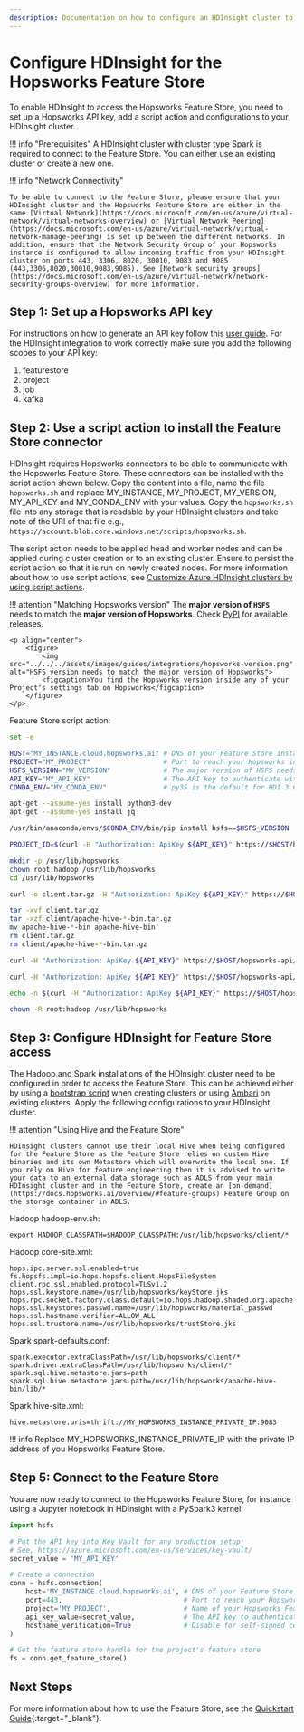 ```yaml
---
description: Documentation on how to configure an HDInsight cluster to read and write features from the Hopsworks Feature Store
---
```

# Configure HDInsight for the Hopsworks Feature Store
To enable HDInsight to access the Hopsworks Feature Store, you need to set up a Hopsworks API key, add a script action and configurations to your HDInsight cluster.

!!! info "Prerequisites"
    A HDInsight cluster with cluster type Spark is required to connect to the Feature Store. You can either use an existing cluster or create a new one.

!!! info "Network Connectivity"

    To be able to connect to the Feature Store, please ensure that your HDInsight cluster and the Hopsworks Feature Store are either in the same [Virtual Network](https://docs.microsoft.com/en-us/azure/virtual-network/virtual-networks-overview) or [Virtual Network Peering](https://docs.microsoft.com/en-us/azure/virtual-network/virtual-network-manage-peering) is set up between the different networks. In addition, ensure that the Network Security Group of your Hopsworks instance is configured to allow incoming traffic from your HDInsight cluster on ports 443, 3306, 8020, 30010, 9083 and 9085 (443,3306,8020,30010,9083,9085). See [Network security groups](https://docs.microsoft.com/en-us/azure/virtual-network/network-security-groups-overview) for more information.

## Step 1: Set up a Hopsworks API key

For instructions on how to generate an API key follow this [user guide](../projects/api_key/create_api_key.md). For the HDInsight integration to work correctly make sure you add the following scopes to your API key:

  1. featurestore
  2. project
  3. job
  4. kafka

## Step 2:  Use a script action to install the Feature Store connector

HDInsight requires Hopsworks connectors to be able to communicate with the Hopsworks Feature Store. These connectors can be installed with the script action shown below. Copy the content into a file, name the file `hopsworks.sh` and replace MY_INSTANCE, MY_PROJECT, MY_VERSION, MY_API_KEY and MY_CONDA_ENV with your values. Copy the `hopsworks.sh` file into any storage that is readable by your HDInsight clusters and take note of the URI of that file e.g., `https://account.blob.core.windows.net/scripts/hopsworks.sh`.

The script action needs to be applied head and worker nodes and can be applied during cluster creation or to an existing cluster. Ensure to persist the script action so that it is run on newly created nodes. For more information about how to use script actions, see [Customize Azure HDInsight clusters by using script actions](https://docs.microsoft.com/en-us/azure/hdinsight/hdinsight-hadoop-customize-cluster-linux).

!!! attention "Matching Hopsworks version"
    The **major version of `HSFS`** needs to match the **major version of Hopsworks**. Check [PyPI](https://pypi.org/project/hsfs/#history) for available releases.

    <p align="center">
        <figure>
            <img src="../../../assets/images/guides/integrations/hopsworks-version.png" alt="HSFS version needs to match the major version of Hopsworks">
            <figcaption>You find the Hopsworks version inside any of your Project's settings tab on Hopsworks</figcaption>
        </figure>
    </p>

Feature Store script action:
```bash
set -e

HOST="MY_INSTANCE.cloud.hopsworks.ai" # DNS of your Feature Store instance
PROJECT="MY_PROJECT"                  # Port to reach your Hopsworks instance, defaults to 443
HSFS_VERSION="MY_VERSION"             # The major version of HSFS needs to match the major version of Hopsworks
API_KEY="MY_API_KEY"                  # The API key to authenticate with Hopsworks
CONDA_ENV="MY_CONDA_ENV"              # py35 is the default for HDI 3.6

apt-get --assume-yes install python3-dev
apt-get --assume-yes install jq

/usr/bin/anaconda/envs/$CONDA_ENV/bin/pip install hsfs==$HSFS_VERSION

PROJECT_ID=$(curl -H "Authorization: ApiKey ${API_KEY}" https://$HOST/hopsworks-api/api/project/getProjectInfo/$PROJECT | jq -r .projectId)

mkdir -p /usr/lib/hopsworks
chown root:hadoop /usr/lib/hopsworks
cd /usr/lib/hopsworks

curl -o client.tar.gz -H "Authorization: ApiKey ${API_KEY}" https://$HOST/hopsworks-api/api/project/$PROJECT_ID/client

tar -xvf client.tar.gz
tar -xzf client/apache-hive-*-bin.tar.gz
mv apache-hive-*-bin apache-hive-bin
rm client.tar.gz
rm client/apache-hive-*-bin.tar.gz

curl -H "Authorization: ApiKey ${API_KEY}" https://$HOST/hopsworks-api/api/project/$PROJECT_ID/credentials | jq -r .kStore | base64 -d > keyStore.jks

curl -H "Authorization: ApiKey ${API_KEY}" https://$HOST/hopsworks-api/api/project/$PROJECT_ID/credentials | jq -r .tStore | base64 -d > trustStore.jks

echo -n $(curl -H "Authorization: ApiKey ${API_KEY}" https://$HOST/hopsworks-api/api/project/$PROJECT_ID/credentials | jq -r .password) > material_passwd

chown -R root:hadoop /usr/lib/hopsworks
```

## Step 3: Configure HDInsight for Feature Store access

The Hadoop and Spark installations of the HDInsight cluster need to be configured in order to access the Feature Store. This can be achieved either by using a [bootstrap script](https://docs.microsoft.com/en-us/azure/hdinsight/hdinsight-hadoop-customize-cluster-bootstrap) when creating clusters or using [Ambari](https://docs.microsoft.com/en-us/azure/hdinsight/hdinsight-hadoop-manage-ambari) on existing clusters. Apply the following configurations to your HDInsight cluster.

!!! attention "Using Hive and the Feature Store"

    HDInsight clusters cannot use their local Hive when being configured for the Feature Store as the Feature Store relies on custom Hive binaries and its own Metastore which will overwrite the local one. If you rely on Hive for feature engineering then it is advised to write your data to an external data storage such as ADLS from your main HDInsight cluster and in the Feature Store, create an [on-demand](https://docs.hopsworks.ai/overview/#feature-groups) Feature Group on the storage container in ADLS.

Hadoop hadoop-env.sh:
```
export HADOOP_CLASSPATH=$HADOOP_CLASSPATH:/usr/lib/hopsworks/client/*
```

Hadoop core-site.xml:
```
hops.ipc.server.ssl.enabled=true
fs.hopsfs.impl=io.hops.hopsfs.client.HopsFileSystem
client.rpc.ssl.enabled.protocol=TLSv1.2
hops.ssl.keystore.name=/usr/lib/hopsworks/keyStore.jks
hops.rpc.socket.factory.class.default=io.hops.hadoop.shaded.org.apache.hadoop.net.HopsSSLSocketFactory
hops.ssl.keystores.passwd.name=/usr/lib/hopsworks/material_passwd
hops.ssl.hostname.verifier=ALLOW_ALL
hops.ssl.trustore.name=/usr/lib/hopsworks/trustStore.jks
```

Spark spark-defaults.conf:
```
spark.executor.extraClassPath=/usr/lib/hopsworks/client/*
spark.driver.extraClassPath=/usr/lib/hopsworks/client/*
spark.sql.hive.metastore.jars=path
spark.sql.hive.metastore.jars.path=/usr/lib/hopsworks/apache-hive-bin/lib/*
```

Spark hive-site.xml:
```
hive.metastore.uris=thrift://MY_HOPSWORKS_INSTANCE_PRIVATE_IP:9083
```

!!! info
    Replace MY_HOPSWORKS_INSTANCE_PRIVATE_IP with the private IP address of you Hopsworks Feature Store.

## Step 5: Connect to the Feature Store

You are now ready to connect to the Hopsworks Feature Store, for instance using a Jupyter notebook in HDInsight with a PySpark3 kernel:

```python
import hsfs

# Put the API key into Key Vault for any production setup:
# See, https://azure.microsoft.com/en-us/services/key-vault/
secret_value = 'MY_API_KEY'

# Create a connection
conn = hsfs.connection(
    host='MY_INSTANCE.cloud.hopsworks.ai', # DNS of your Feature Store instance
    port=443,                              # Port to reach your Hopsworks instance, defaults to 443
    project='MY_PROJECT',                  # Name of your Hopsworks Feature Store project
    api_key_value=secret_value,            # The API key to authenticate with Hopsworks
    hostname_verification=True             # Disable for self-signed certificates
)

# Get the feature store handle for the project's feature store
fs = conn.get_feature_store()
```

## Next Steps

For more information about how to use the Feature Store, see the [Quickstart Guide](https://colab.research.google.com/github/logicalclocks/hopsworks-tutorials/blob/master/quickstart.ipynb){:target="_blank"}.
